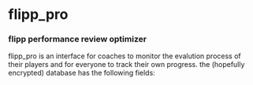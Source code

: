 # flipp_pro
### flipp performance review optimizer 

flipp_pro is an interface for coaches to monitor the evalution process of their players and for everyone to track their own progress. the (hopefully encrypted) database has the following fields:  
